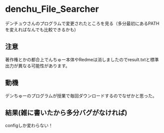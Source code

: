 # denchu_File_Searcher
 デンチュウさんのプログラムで変更されたところを見る（多分最初にあるPATHを変えればなんでも比較できるかも)

## 注意
著作権とかの都合上でんちゅー本体やRedmeは消しましたのでresult.txtと標準出力が異なる可能性があります。

## 動機
デンちゅーのプログラムが授業で毎回ダウンロードするのでなぜかと思った。

## 結果(雑に書いたから多分バグがなければ)
configしか変わらない！